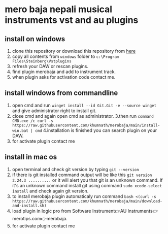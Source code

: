 # mero baja nepali musical instruments vst and au plugins

## install on windows
1. clone this repository or download this repository from [here](https://github.com/khumnath/merobaja/archive/refs/heads/main.zip)
2. copy all contents from `windows` folder to `c:\Program Files\Steinberg\Vstplugins`
3. refresh your DAW or rescan plugins.
4. find plugin merobaja and add to instrument track.
6. when plugin asks for activation code contact me.

## install windows from commandline
1. open cmd and run `winget install --id Git.Git -e --source winget` and give administrator right to install git.
2. close cmd and again open cmd as administrator.
3.then run `command CMD.exe /c curl -s https://raw.githubusercontent.com/khumnath/merobaja/main/install-win.bat | cmd`
4.installation is finished you can search plugin on your DAW.
5. for activate plugin contact me

## install in mac os 
1. open terminal and check git version by typing `git --version`
2. if there is git installed  command output will be  like this `git version 2.24.3 ..........` or it will alert you that git is an unknown command. If it's an unknown command install git using command `sudo xcode-select install` and check again git version.
3. to install merobaja plugin automaticaly run command `bash <(curl -s https://raw.githubusercontent.com/khumnath/merobaja/main/download-and-install.sh)`
4. load plugin in logic pro from Software Instrument:point_right:AU Instruments:point_right:merotips.com:point_right:merobaja.
5. for activate plugin contact me
